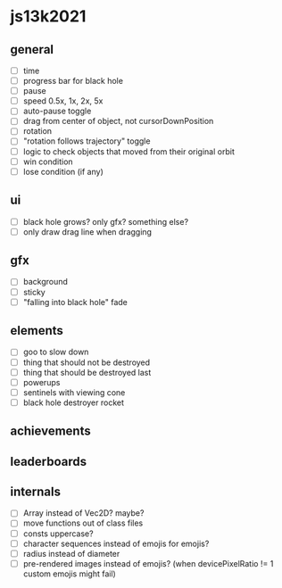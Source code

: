 # js13k2021

## general
- [ ] time
- [ ] progress bar for black hole
- [ ] pause
- [ ] speed 0.5x, 1x, 2x, 5x
- [ ] auto-pause toggle
- [ ] drag from center of object, not cursorDownPosition
- [ ] rotation
- [ ] "rotation follows trajectory" toggle
- [ ] logic to check objects that moved from their original orbit
- [ ] win condition
- [ ] lose condition (if any)

## ui
- [ ] black hole grows? only gfx? something else?
- [ ] only draw drag line when dragging

## gfx
- [ ] background
- [ ] sticky
- [ ] "falling into black hole" fade

## elements
- [ ] goo to slow down
- [ ] thing that should not be destroyed
- [ ] thing that should be destroyed last
- [ ] powerups
- [ ] sentinels with viewing cone
- [ ] black hole destroyer rocket

## achievements

## leaderboards

## internals
- [ ] Array<Float32> instead of Vec2D? maybe?
- [ ] move functions out of class files
- [ ] consts uppercase?
- [ ] character sequences instead of emojis for emojis?
- [ ] radius instead of diameter
- [ ] pre-rendered images instead of emojis? (when devicePixelRatio != 1 custom emojis might fail)
